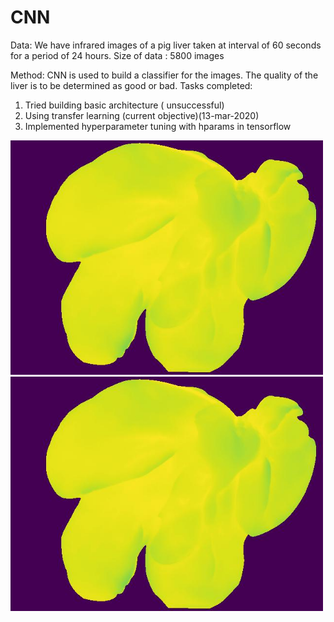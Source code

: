 # CNN
Data:
We have infrared images of a pig liver taken at interval of 60 seconds for a period of 24 hours.
Size of data : 5800 images

Method:
CNN is used to build a classifier for the images. The quality of the liver is to be determined as good or bad. 
Tasks completed:
1. Tried building basic architecture ( unsuccessful)
2. Using transfer learning (current objective)(13-mar-2020)
3. Implemented hyperparameter tuning with hparams in tensorflow 

<img src='Rec-000229_Liver_11_11520.jpeg' width = 500>
<img src='Rec-000229_Liver_11_11520.jpeg' width = 500>
